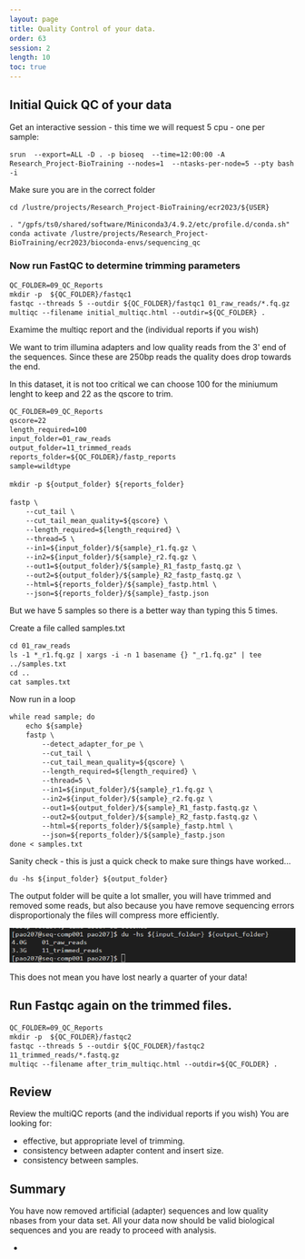 ```yaml
---
layout: page
title: Quality Control of your data.
order: 63
session: 2
length: 10
toc: true
---
```


## Initial Quick QC of your data

Get an interactive session - this time we will request 5 cpu - one per sample:
```
srun  --export=ALL -D . -p bioseq  --time=12:00:00 -A Research_Project-BioTraining --nodes=1  --ntasks-per-node=5 --pty bash -i
```

Make sure you are in the correct folder
```
cd /lustre/projects/Research_Project-BioTraining/ecr2023/${USER}
```

```
. "/gpfs/ts0/shared/software/Miniconda3/4.9.2/etc/profile.d/conda.sh"
conda activate /lustre/projects/Research_Project-BioTraining/ecr2023/bioconda-envs/sequencing_qc
```


### Now run FastQC to determine trimming parameters
```
QC_FOLDER=09_QC_Reports
mkdir -p  ${QC_FOLDER}/fastqc1
fastqc --threads 5 --outdir ${QC_FOLDER}/fastqc1 01_raw_reads/*.fq.gz
multiqc --filename initial_multiqc.html --outdir=${QC_FOLDER} .
```

Examime the multiqc report and the (individual reports if you wish)

We want to trim illumina adapters and low quality reads from the 3' end of the sequences. Since these are 250bp reads the quality does drop towards the end.

In this dataset, it is not too critical we can choose 100 for the miniumum lenght to keep and 22 as the qscore to trim.

```
QC_FOLDER=09_QC_Reports
qscore=22
length_required=100
input_folder=01_raw_reads
output_folder=11_trimmed_reads
reports_folder=${QC_FOLDER}/fastp_reports
sample=wildtype

mkdir -p ${output_folder} ${reports_folder}

fastp \
    --cut_tail \
    --cut_tail_mean_quality=${qscore} \
    --length_required=${length_required} \
    --thread=5 \
    --in1=${input_folder}/${sample}_r1.fq.gz \
    --in2=${input_folder}/${sample}_r2.fq.gz \
    --out1=${output_folder}/${sample}_R1_fastp_fastq.gz \
    --out2=${output_folder}/${sample}_R2_fastp_fastq.gz \
    --html=${reports_folder}/${sample}_fastp.html \
    --json=${reports_folder}/${sample}_fastp.json
```

But we have 5 samples so there is a better way than typing this 5 times.

Create a file called samples.txt
```
cd 01_raw_reads
ls -1 *_r1.fq.gz | xargs -i -n 1 basename {} "_r1.fq.gz" | tee ../samples.txt
cd ..
cat samples.txt
```

Now run in a loop
```
while read sample; do
    echo ${sample}
    fastp \
        --detect_adapter_for_pe \
        --cut_tail \
        --cut_tail_mean_quality=${qscore} \
        --length_required=${length_required} \
        --thread=5 \
        --in1=${input_folder}/${sample}_r1.fq.gz \
        --in2=${input_folder}/${sample}_r2.fq.gz \
        --out1=${output_folder}/${sample}_R1_fastp.fastq.gz \
        --out2=${output_folder}/${sample}_R2_fastp.fastq.gz \
        --html=${reports_folder}/${sample}_fastp.html \
        --json=${reports_folder}/${sample}_fastp.json
done < samples.txt
```

Sanity check - this is just a quick check to make sure things have worked...

```
du -hs ${input_folder} ${output_folder}
```

The output folder will be quite a lot smaller, you will have trimmed and removed some reads, but also because you have remove sequencing errors disproportionaly the files will compress more efficiently.

![indexes](../images/genomics-qc-1.png)

This does not mean you have lost nearly a quarter of your data!

## Run Fastqc again on the trimmed files.

```
QC_FOLDER=09_QC_Reports
mkdir -p  ${QC_FOLDER}/fastqc2
fastqc --threads 5 --outdir ${QC_FOLDER}/fastqc2 11_trimmed_reads/*.fastq.gz
multiqc --filename after_trim_multiqc.html --outdir=${QC_FOLDER} .
```

## Review

Review the multiQC reports (and the individual reports if you wish)
You are looking for:

- effective, but appropriate level of trimming.
- consistency between adapter content and insert size.
- consistency between samples.

## Summary

You have now removed artificial (adapter) sequences and low quality nbases from your data set. All your data now should be valid biological sequences and you are ready to proceed with analysis.


- 
